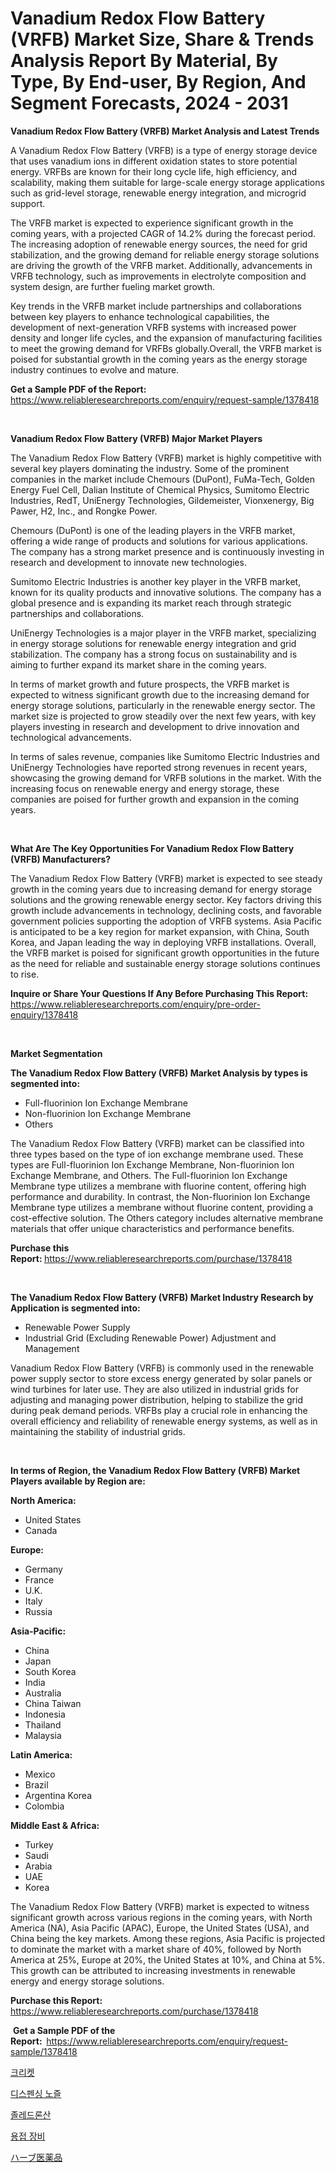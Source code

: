 <p><h1>Vanadium Redox Flow Battery (VRFB) Market Size, Share & Trends Analysis Report By Material, By Type, By End-user, By Region, And Segment Forecasts, 2024 - 2031</h1></p><p><strong>Vanadium Redox Flow Battery (VRFB) Market Analysis and Latest Trends</strong></p>
<p><p>A Vanadium Redox Flow Battery (VRFB) is a type of energy storage device that uses vanadium ions in different oxidation states to store potential energy. VRFBs are known for their long cycle life, high efficiency, and scalability, making them suitable for large-scale energy storage applications such as grid-level storage, renewable energy integration, and microgrid support.</p><p>The VRFB market is expected to experience significant growth in the coming years, with a projected CAGR of 14.2% during the forecast period. The increasing adoption of renewable energy sources, the need for grid stabilization, and the growing demand for reliable energy storage solutions are driving the growth of the VRFB market. Additionally, advancements in VRFB technology, such as improvements in electrolyte composition and system design, are further fueling market growth.</p><p>Key trends in the VRFB market include partnerships and collaborations between key players to enhance technological capabilities, the development of next-generation VRFB systems with increased power density and longer life cycles, and the expansion of manufacturing facilities to meet the growing demand for VRFBs globally.Overall, the VRFB market is poised for substantial growth in the coming years as the energy storage industry continues to evolve and mature.</p></p>
<p><strong>Get a Sample PDF of the Report:&nbsp;</strong> <a href="https://www.reliableresearchreports.com/enquiry/request-sample/1378418">https://www.reliableresearchreports.com/enquiry/request-sample/1378418</a></p>
<p>&nbsp;</p>
<p><strong>Vanadium Redox Flow Battery (VRFB) Major Market Players</strong></p>
<p><p>The Vanadium Redox Flow Battery (VRFB) market is highly competitive with several key players dominating the industry. Some of the prominent companies in the market include Chemours (DuPont), FuMa-Tech, Golden Energy Fuel Cell, Dalian Institute of Chemical Physics, Sumitomo Electric Industries, RedT, UniEnergy Technologies, Gildemeister, Vionxenergy, Big Pawer, H2, Inc., and Rongke Power.</p><p>Chemours (DuPont) is one of the leading players in the VRFB market, offering a wide range of products and solutions for various applications. The company has a strong market presence and is continuously investing in research and development to innovate new technologies.</p><p>Sumitomo Electric Industries is another key player in the VRFB market, known for its quality products and innovative solutions. The company has a global presence and is expanding its market reach through strategic partnerships and collaborations.</p><p>UniEnergy Technologies is a major player in the VRFB market, specializing in energy storage solutions for renewable energy integration and grid stabilization. The company has a strong focus on sustainability and is aiming to further expand its market share in the coming years.</p><p>In terms of market growth and future prospects, the VRFB market is expected to witness significant growth due to the increasing demand for energy storage solutions, particularly in the renewable energy sector. The market size is projected to grow steadily over the next few years, with key players investing in research and development to drive innovation and technological advancements.</p><p>In terms of sales revenue, companies like Sumitomo Electric Industries and UniEnergy Technologies have reported strong revenues in recent years, showcasing the growing demand for VRFB solutions in the market. With the increasing focus on renewable energy and energy storage, these companies are poised for further growth and expansion in the coming years.</p></p>
<p>&nbsp;</p>
<p><strong>What Are The Key Opportunities For Vanadium Redox Flow Battery (VRFB) Manufacturers?</strong></p>
<p><p>The Vanadium Redox Flow Battery (VRFB) market is expected to see steady growth in the coming years due to increasing demand for energy storage solutions and the growing renewable energy sector. Key factors driving this growth include advancements in technology, declining costs, and favorable government policies supporting the adoption of VRFB systems. Asia Pacific is anticipated to be a key region for market expansion, with China, South Korea, and Japan leading the way in deploying VRFB installations. Overall, the VRFB market is poised for significant growth opportunities in the future as the need for reliable and sustainable energy storage solutions continues to rise.</p></p>
<p><strong>Inquire or Share Your Questions If Any Before Purchasing This Report:</strong> <a href="https://www.reliableresearchreports.com/enquiry/pre-order-enquiry/1378418">https://www.reliableresearchreports.com/enquiry/pre-order-enquiry/1378418</a></p>
<p>&nbsp;</p>
<p><strong>Market Segmentation</strong></p>
<p><strong>The Vanadium Redox Flow Battery (VRFB) Market Analysis by types is segmented into:</strong></p>
<p><ul><li>Full-fluorinion Ion Exchange Membrane</li><li>Non-fluorinion Ion Exchange Membrane</li><li>Others</li></ul></p>
<p><p>The Vanadium Redox Flow Battery (VRFB) market can be classified into three types based on the type of ion exchange membrane used. These types are Full-fluorinion Ion Exchange Membrane, Non-fluorinion Ion Exchange Membrane, and Others. The Full-fluorinion Ion Exchange Membrane type utilizes a membrane with fluorine content, offering high performance and durability. In contrast, the Non-fluorinion Ion Exchange Membrane type utilizes a membrane without fluorine content, providing a cost-effective solution. The Others category includes alternative membrane materials that offer unique characteristics and performance benefits.</p></p>
<p><strong>Purchase this Report:&nbsp;</strong><a href="https://www.reliableresearchreports.com/purchase/1378418">https://www.reliableresearchreports.com/purchase/1378418</a></p>
<p>&nbsp;</p>
<p><strong>The Vanadium Redox Flow Battery (VRFB) Market Industry Research by Application is segmented into:</strong></p>
<p><ul><li>Renewable Power Supply</li><li>Industrial Grid (Excluding Renewable Power) Adjustment and Management</li></ul></p>
<p><p>Vanadium Redox Flow Battery (VRFB) is commonly used in the renewable power supply sector to store excess energy generated by solar panels or wind turbines for later use. They are also utilized in industrial grids for adjusting and managing power distribution, helping to stabilize the grid during peak demand periods. VRFBs play a crucial role in enhancing the overall efficiency and reliability of renewable energy systems, as well as in maintaining the stability of industrial grids.</p></p>
<p>&nbsp;</p>
<p><strong>In terms of Region, the Vanadium Redox Flow Battery (VRFB) Market Players available by Region are:</strong></p>
<p>
    <p> <strong> North America: </strong>
        <ul>
            <li>United States</li>
            <li>Canada</li>
        </ul>
        </p> 
    <p> <strong> Europe: </strong>
        <ul>
            <li>Germany</li>
            <li>France</li>
            <li>U.K.</li>
            <li>Italy</li>
            <li>Russia</li>
        </ul>
        </p> 
    <p> <strong> Asia-Pacific: </strong>
        <ul>
            <li>China</li>
            <li>Japan</li>
            <li>South Korea</li>
            <li>India</li>
            <li>Australia</li>
            <li>China Taiwan</li>
            <li>Indonesia</li>
            <li>Thailand</li>
            <li>Malaysia</li>
        </ul>
        </p> 
    <p> <strong> Latin America: </strong>
        <ul>
            <li>Mexico</li>
            <li>Brazil</li>
            <li>Argentina Korea</li>
            <li>Colombia</li>
        </ul>
        </p> 
    <p> <strong> Middle East & Africa: </strong>
        <ul>
            <li>Turkey</li>
            <li>Saudi</li>
            <li>Arabia</li>
            <li>UAE</li>
            <li>Korea</li>
        </ul>
    </p>
    </p>
<p><p>The Vanadium Redox Flow Battery (VRFB) market is expected to witness significant growth across various regions in the coming years, with North America (NA), Asia Pacific (APAC), Europe, the United States (USA), and China being the key markets. Among these regions, Asia Pacific is projected to dominate the market with a market share of 40%, followed by North America at 25%, Europe at 20%, the United States at 10%, and China at 5%. This growth can be attributed to increasing investments in renewable energy and energy storage solutions.</p></p>
<p><strong>Purchase this Report: </strong><a href="https://www.reliableresearchreports.com/purchase/1378418">https://www.reliableresearchreports.com/purchase/1378418</a></p>
<p>&nbsp;<strong>Get a Sample PDF of the Report:&nbsp;&nbsp;</strong><a href="https://www.reliableresearchreports.com/enquiry/request-sample/1378418">https://www.reliableresearchreports.com/enquiry/request-sample/1378418</a></p>
<p><strong></strong></p>
<p><p><a href="https://github.com/TimmyMann6767/Market-Research-Report-List-1/blob/main/983726115555.md">크리켓</a></p><p><a href="https://medium.com/@duculucescu2022/%EB%94%94%EC%BD%94%EB%94%A9-%EB%B6%84%EC%82%AC-%EB%85%B8%EC%A6%90-%EC%8B%9C%EC%9E%A5-%EC%A7%80%ED%91%9C-%EC%8B%9C%EC%9E%A5-%EC%A0%90%EC%9C%A0%EC%9C%A8-%ED%8A%B8%EB%A0%8C%EB%93%9C-%EB%B0%8F-%EC%84%B1%EC%9E%A5-%EC%96%91%EC%83%81-763f959b52c1">디스펜싱 노즐</a></p><p><a href="https://medium.com/@arthuralety6767836754/%EC%A6%88%EC%98%AC%EB%A0%88%EB%93%9C%EB%A1%9C%EB%8B%89%EC%82%B0-%EC%8B%9C%EC%9E%A5-2031%EB%85%84%EA%B9%8C%EC%A7%80-%EC%84%B1%EA%B3%B5%EC%A0%81%EC%9D%B8-%EB%B9%84%EC%A6%88%EB%8B%88%EC%8A%A4-%EC%A0%84%EB%9E%B5%EC%9D%98-%ED%95%B5%EC%8B%AC-%EC%9A%94%EC%86%8C-ea6226015950">졸레드론산</a></p><p><a href="https://github.com/JeromeRtyau89966/Market-Research-Report-List-1/blob/main/421901015556.md">용접 장비</a></p><p><a href="https://github.com/AriMuller2009/Market-Research-Report-List-1/blob/main/244396916591.md">ハーブ医薬品</a></p></p>